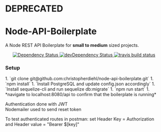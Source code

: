 <h1>DEPRECATED</h1>

<h1>Node-API-Boilerplate</h1>
<p>A Node REST API Boilerplate for <b>small to medium</b> sized projects.</p>

<div align="center">
  <!-- Dependency Status -->
  <a href="https://david-dm.org/CHRISTOPHERDIEHL/node-api-boilerplate">
    <img src="https://david-dm.org/CHRISTOPHERDIEHL/node-api-boilerplate.svg" alt="Dependency Status" />
  </a>
  <!-- devDependency Status -->
  <a href="https://david-dm.org/CHRISTOPHERDIEHL/node-api-boilerplate#info=devDependencies">
    <img src="https://david-dm.org/CHRISTOPHERDIEHL/node-api-boilerplate/dev-status.svg" alt="devDependency Status" />
  </a>
  <!--Build Status -->
  <a href="https://travis-ci.org/christopherdiehl/node-api-boilerplate/branches">
    <img src="https://travis-ci.org/christopherdiehl/node-api-boilerplate.svg?branch=master" alt="travis build status" />
  </a>

</div>

<h3>Setup</h3>
1. `git clone git@github.com:christopherdiehl/node-api-boilerplate.git`
1. `npm install`
1. `Install PostgreSQL and update config.json accordingly`
1. `Install sequelize-cli and run sequelize db:migrate`
1. `npm run start`
1. *navigate to localhost:8080/api to confirm that the boilerplate is running*

<p> Authentication done with JWT <br /> Nodemailer used to send reset token </p>
<p>To test authenticated routes in postman: set Header Key = Authorization and Header value = "Bearer $[key]"</p>
